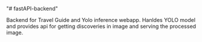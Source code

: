 "# fastAPI-backend" 

Backend for Travel Guide and Yolo inference webapp.
Hanldes YOLO model and provides api for getting discoveries in image and serving the processed image.